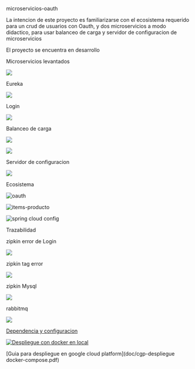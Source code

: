 
 microservicios-oauth
 
 La intencion de este proyecto es familiarizarse con el ecosistema
 requerido para un crud de usuarios con Oauth, y dos microservicios a modo didactico,
 para usar balanceo de carga y servidor de configuracion de microservicios
 
 El proyecto se encuentra en desarrollo
 
 
Microservicios levantados 
 
 ![](images/eclipse.png)
 
 
Eureka 
 
![](images/eureka.png)
  
Login
  
![](images/token.png)
   
Balanceo de carga 
   
![](images/balanceo1.png)

![](images/balanceo2.png)
	
	
	
Servidor de configuracion

![](images/config-server.png)


Ecosistema

![oauth](images/ecosistema_1.png)

![items-producto](images/ecosistema_2.png)
	
![spring cloud config](images/ecosistema3.png)
 
Trazabilidad 

zipkin error de Login 


![](images/zipkin-errorLogin.png)

zipkin tag error 

![](images/zipkin-tagError.png)

zipkin Mysql 

![](images/zipkin-mySql.png)

rabbitmq 

![](images/rabbitMq.png)



[Dependencia y configuracion](doc/config-ecosistema.pdf)

[![Despliegue con docker en local](images/docker-ms.gif)](https://www.youtube.com/watch?v=D8KEeTIcJeU) 


[Guia para despliegue en google cloud platform](doc/cgp-despliegue docker-compose.pdf)

